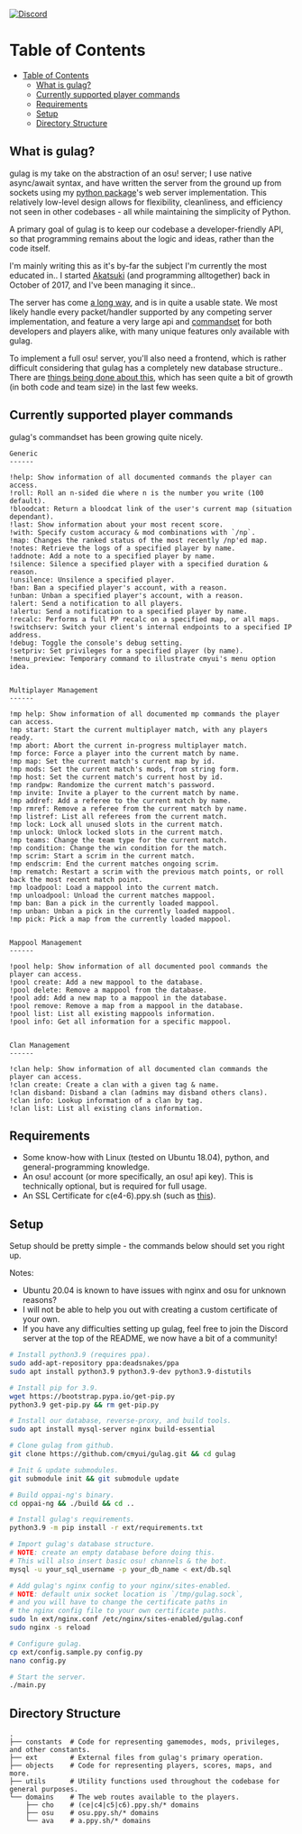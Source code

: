 [![Discord](https://discordapp.com/api/guilds/748687781605408908/widget.png?style=shield)](https://discord.gg/ShEQgUx)

Table of Contents
==================
- [Table of Contents](#table-of-contents)
  - [What is gulag?](#what-is-gulag)
  - [Currently supported player commands](#currently-supported-player-commands)
  - [Requirements](#requirements)
  - [Setup](#setup)
  - [Directory Structure](#directory-structure)

What is gulag?
------

gulag is my take on the abstraction of an osu! server; I use native async/await
syntax, and have written the server from the ground up from sockets using my
[python package](https://github.com/cmyui/cmyui_pkg)'s web server implementation.
This relatively low-level design allows for flexibility, cleanliness, and efficiency
not seen in other codebases - all while maintaining the simplicity of Python.

A primary goal of gulag is to keep our codebase a developer-friendly API, so
that programming remains about the logic and ideas, rather than the code itself.

I'm mainly writing this as it's by-far the subject I'm currently the most
educated in.. I started [Akatsuki](https://akatsuki.pw/) (and programming
alltogether) back in October of 2017, and I've been managing it since..

The server has come [a long way](https://cdn.discordapp.com/attachments/616400094408736779/799434379176574986/unknown.png),
and is in quite a usable state. We most likely handle every packet/handler
supported by any competing server implementation, and feature a very large
api and [commandset](#commands) for both developers and players alike, with
many unique features only available with gulag.

To implement a full osu! server, you'll also need a frontend, which is rather
difficult considering that gulag has a completely new database structure.. There
are [things being done about this](https://github.com/Yo-ru/gulag-web), which has
seen quite a bit of growth (in both code and team size) in the last few weeks.

Currently supported player commands
------
gulag's commandset has been growing quite nicely.

```
Generic
------

!help: Show information of all documented commands the player can access.
!roll: Roll an n-sided die where n is the number you write (100 default).
!bloodcat: Return a bloodcat link of the user's current map (situation dependant).
!last: Show information about your most recent score.
!with: Specify custom accuracy & mod combinations with `/np`.
!map: Changes the ranked status of the most recently /np'ed map.
!notes: Retrieve the logs of a specified player by name.
!addnote: Add a note to a specified player by name.
!silence: Silence a specified player with a specified duration & reason.
!unsilence: Unsilence a specified player.
!ban: Ban a specified player's account, with a reason.
!unban: Unban a specified player's account, with a reason.
!alert: Send a notification to all players.
!alertu: Send a notification to a specified player by name.
!recalc: Performs a full PP recalc on a specified map, or all maps.
!switchserv: Switch your client's internal endpoints to a specified IP address.
!debug: Toggle the console's debug setting.
!setpriv: Set privileges for a specified player (by name).
!menu_preview: Temporary command to illustrate cmyui's menu option idea.


Multiplayer Management
------

!mp help: Show information of all documented mp commands the player can access.
!mp start: Start the current multiplayer match, with any players ready.
!mp abort: Abort the current in-progress multiplayer match.
!mp force: Force a player into the current match by name.
!mp map: Set the current match's current map by id.
!mp mods: Set the current match's mods, from string form.
!mp host: Set the current match's current host by id.
!mp randpw: Randomize the current match's password.
!mp invite: Invite a player to the current match by name.
!mp addref: Add a referee to the current match by name.
!mp rmref: Remove a referee from the current match by name.
!mp listref: List all referees from the current match.
!mp lock: Lock all unused slots in the current match.
!mp unlock: Unlock locked slots in the current match.
!mp teams: Change the team type for the current match.
!mp condition: Change the win condition for the match.
!mp scrim: Start a scrim in the current match.
!mp endscrim: End the current matches ongoing scrim.
!mp rematch: Restart a scrim with the previous match points, or roll back the most recent match point.
!mp loadpool: Load a mappool into the current match.
!mp unloadpool: Unload the current matches mappool.
!mp ban: Ban a pick in the currently loaded mappool.
!mp unban: Unban a pick in the currently loaded mappool.
!mp pick: Pick a map from the currently loaded mappool.


Mappool Management
------

!pool help: Show information of all documented pool commands the player can access.
!pool create: Add a new mappool to the database.
!pool delete: Remove a mappool from the database.
!pool add: Add a new map to a mappool in the database.
!pool remove: Remove a map from a mappool in the database.
!pool list: List all existing mappools information.
!pool info: Get all information for a specific mappool.


Clan Management
------

!clan help: Show information of all documented clan commands the player can access.
!clan create: Create a clan with a given tag & name.
!clan disband: Disband a clan (admins may disband others clans).
!clan info: Lookup information of a clan by tag.
!clan list: List all existing clans information.
```

Requirements
------

- Some know-how with Linux (tested on Ubuntu 18.04), python, and general-programming knowledge.
- An osu! account (or more specifically, an osu! api key). This is technically optional, but is required for full usage.
- An SSL Certificate for c(e4-6).ppy.sh (such as [this](https://github.com/osuthailand/ainu-certificate)).

Setup
------

Setup should be pretty simple - the commands below should set you right up.

Notes:

- Ubuntu 20.04 is known to have issues with nginx and osu for unknown reasons?
- I will not be able to help you out with creating a custom certificate of your own.
- If you have any difficulties setting up gulag, feel free to join the Discord server at the top of the README, we now have a bit of a community!

```sh
# Install python3.9 (requires ppa).
sudo add-apt-repository ppa:deadsnakes/ppa
sudo apt install python3.9 python3.9-dev python3.9-distutils

# Install pip for 3.9.
wget https://bootstrap.pypa.io/get-pip.py
python3.9 get-pip.py && rm get-pip.py

# Install our database, reverse-proxy, and build tools.
sudo apt install mysql-server nginx build-essential

# Clone gulag from github.
git clone https://github.com/cmyui/gulag.git && cd gulag

# Init & update submodules.
git submodule init && git submodule update

# Build oppai-ng's binary.
cd oppai-ng && ./build && cd ..

# Install gulag's requirements.
python3.9 -m pip install -r ext/requirements.txt

# Import gulag's database structure.
# NOTE: create an empty database before doing this.
# This will also insert basic osu! channels & the bot.
mysql -u your_sql_username -p your_db_name < ext/db.sql

# Add gulag's nginx config to your nginx/sites-enabled.
# NOTE: default unix socket location is `/tmp/gulag.sock`,
# and you will have to change the certificate paths in
# the nginx config file to your own certificate paths.
sudo ln ext/nginx.conf /etc/nginx/sites-enabled/gulag.conf
sudo nginx -s reload

# Configure gulag.
cp ext/config.sample.py config.py
nano config.py

# Start the server.
./main.py
```

Directory Structure
------
    .
    ├── constants  # Code for representing gamemodes, mods, privileges, and other constants.
    ├── ext        # External files from gulag's primary operation.
    ├── objects    # Code for representing players, scores, maps, and more.
    ├── utils      # Utility functions used throughout the codebase for general purposes.
    └── domains    # The web routes available to the players.
        ├── cho    # (ce|c4|c5|c6).ppy.sh/* domains
        ├── osu    # osu.ppy.sh/* domains
        └── ava    # a.ppy.sh/* domains
